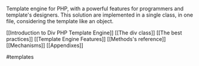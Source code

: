 Template engine for PHP, with a powerful features for programmers and template's designers. This solution are implemented in a single class, in one file, considering the template like an object.

[[Introduction to Div PHP Template Engine]]
[[The div class]]
[[The best practices]]
[[Template Engine Features]]
[[Methods's reference]]
[[Mechanisms]]
[[Appendixes]]

#templates
